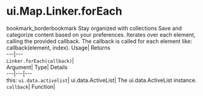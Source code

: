  
#  ui.Map.Linker.forEach
bookmark_borderbookmark Stay organized with collections  Save and categorize content based on your preferences.
Iterates over each element, calling the provided callback. The callback is called for each element like: callback(element, index). 
Usage| Returns  
---|---  
`Linker.forEach(callback)`|   
Argument| Type| Details  
---|---|---  
this: `ui.data.activelist`| ui.data.ActiveList| The ui.data.ActiveList instance.  
`callback`| Function|   

